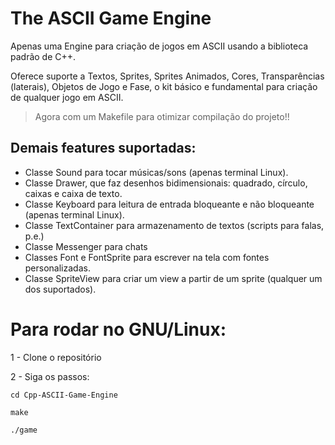 # The ASCII Game Engine
Apenas uma Engine para criação de jogos em ASCII usando a biblioteca padrão de C++.

Oferece suporte a Textos, Sprites, Sprites Animados, Cores, Transparências (laterais), Objetos de Jogo e Fase, o kit básico e fundamental para criação de qualquer jogo em ASCII. 

>Agora com um Makefile para otimizar compilação do projeto!!

## Demais features suportadas: 
 - Classe Sound para tocar músicas/sons (apenas terminal Linux).
 - Classe Drawer, que faz desenhos bidimensionais: quadrado, círculo, caixas e caixa de texto.
 - Classe Keyboard para leitura de entrada bloqueante e não bloqueante (apenas terminal Linux).
 - Classe TextContainer para armazenamento de textos (scripts para falas, p.e.)
 - Classe Messenger para chats
 - Classes Font e FontSprite para escrever na tela com fontes personalizadas.
 - Classe SpriteView para criar um view a partir de um sprite (qualquer um dos suportados).

# Para rodar no GNU/Linux:
1 - Clone o repositório

2 - Siga os passos:
```shell
cd Cpp-ASCII-Game-Engine
```
```shell
make
```
```shell
./game
```
